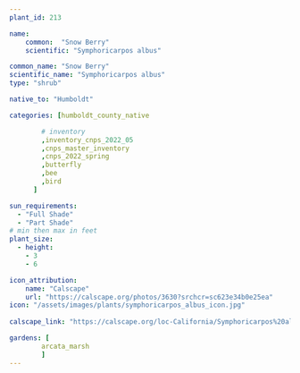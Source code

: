 ```yaml
---
plant_id: 213 

name: 
    common:  "Snow Berry"  
    scientific: "Symphoricarpos albus"    

common_name: "Snow Berry"
scientific_name: "Symphoricarpos albus"
type: "shrub"

native_to: "Humboldt"

categories: [humboldt_county_native

        # inventory
        ,inventory_cnps_2022_05
        ,cnps_master_inventory
        ,cnps_2022_spring
        ,butterfly
        ,bee
        ,bird
      ]

sun_requirements:
  - "Full Shade"
  - "Part Shade"
# min then max in feet
plant_size:
  - height: 
    - 3 
    - 6

icon_attribution: 
    name: "Calscape"
    url: "https://calscape.org/photos/3630?srchcr=sc623e34b0e25ea"
icon: "/assets/images/plants/symphoricarpos_albus_icon.jpg"
 
calscape_link: "https://calscape.org/loc-California/Symphoricarpos%20albus%20(Common%20Snowberry)"

gardens: [
        arcata_marsh
        ]
---
```








